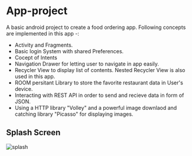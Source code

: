 # App-project
A basic android project to create a food ordering app.
Following concepts are implemented in this app -:
* Activity and Fragments.
* Basic login System with shared Preferences.
* Cocept of Intents
* Navigation Drawer for letting user to navigate in app easily.
* Recycler View to display list of contents. Nested Recycler View is also used in this app.
* ROOM persitant Library to store the favorite restaurant data in User's device.
* Interacting with REST API in order to send and recieve data in form of JSON.
* Using a HTTP library "Volley" and a powerful image downlaod and catching library "Picasso" for displaying images.

## Splash Screen
![splash](https://user-images.githubusercontent.com/56395441/196795430-fe9061d0-bb75-46a3-81fb-09b8eca83030.jpg)
